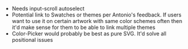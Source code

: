 - Needs input-scroll autoselect
- Potential link to Swatches or themes per Antonio's feedback. If users want to use it on certain artwork with same color schemes often then it'd make sense for them to be able to link multiple themes
- Color-Picker would probably be best as pure SVG. It'd solve all positional issues
